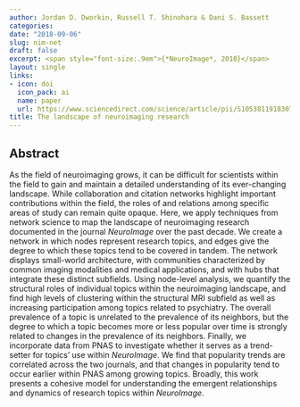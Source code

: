 ```yaml
---
author: Jordan D. Dworkin, Russell T. Shinohara & Dani S. Bassett
categories:
date: "2018-09-06"
slug: nim-net
draft: false
excerpt: <span style="font-size:.9em">{*NeuroImage*, 2018}</span>
layout: single
links:
- icon: doi
  icon_pack: ai
  name: paper
  url: https://www.sciencedirect.com/science/article/pii/S105381191830778X
title: The landscape of neuroimaging research
---
```


## Abstract

As the field of neuroimaging grows, it can be difficult for scientists within the field to gain and maintain a detailed understanding of its ever-changing landscape. While collaboration and citation networks highlight important contributions within the field, the roles of and relations among specific areas of study can remain quite opaque. Here, we apply techniques from network science to map the landscape of neuroimaging research documented in the journal *NeuroImage* over the past decade. We create a network in which nodes represent research topics, and edges give the degree to which these topics tend to be covered in tandem. The network displays small-world architecture, with communities characterized by common imaging modalities and medical applications, and with hubs that integrate these distinct subfields. Using node-level analysis, we quantify the structural roles of individual topics within the neuroimaging landscape, and find high levels of clustering within the structural MRI subfield as well as increasing participation among topics related to psychiatry. The overall prevalence of a topic is unrelated to the prevalence of its neighbors, but the degree to which a topic becomes more or less popular over time is strongly related to changes in the prevalence of its neighbors. Finally, we incorporate data from PNAS to investigate whether it serves as a trend-setter for topics’ use within *NeuroImage*. We find that popularity trends are correlated across the two journals, and that changes in popularity tend to occur earlier within PNAS among growing topics. Broadly, this work presents a cohesive model for understanding the emergent relationships and dynamics of research topics within *NeuroImage*.